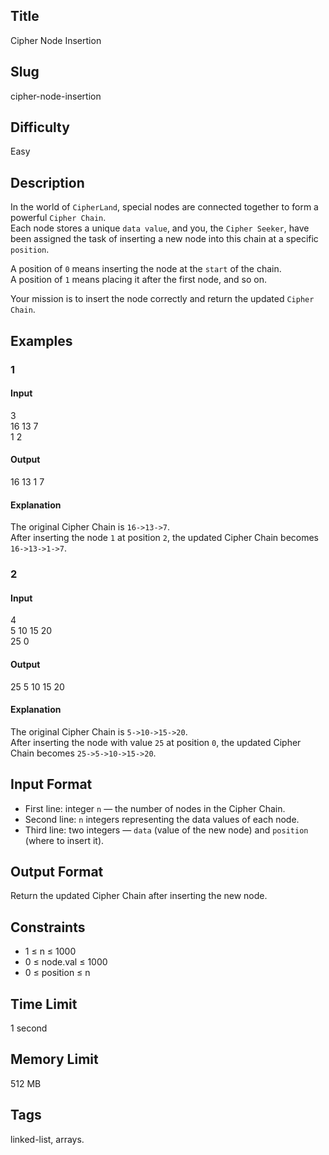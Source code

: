## Title

Cipher Node Insertion


## Slug

cipher-node-insertion

## Difficulty

Easy

## Description

In the world of `CipherLand`, special nodes are connected together to form a powerful `Cipher Chain`.  
Each node stores a unique `data value`, and you, the `Cipher Seeker`, have been assigned the task of inserting a new node into this chain at a specific `position`.  

A position of `0` means inserting the node at the `start` of the chain.  
A position of `1` means placing it after the first node, and so on.  

Your mission is to insert the node correctly and return the updated `Cipher Chain`.



## Examples

### 1

#### Input

3  
16 13 7  
1 2

#### Output

16 13 1 7 

#### Explanation

The original Cipher Chain is `16->13->7`.  
After inserting the node `1` at position `2`, the updated Cipher Chain becomes `16->13->1->7`.

### 2

#### Input

4  
5 10 15 20  
25 0  

#### Output

25 5 10 15 20  

#### Explanation

The original Cipher Chain is `5->10->15->20`.  
After inserting the node with value `25` at position `0`, the updated Cipher Chain becomes `25->5->10->15->20`.


## Input Format  

- First line: integer `n` — the number of nodes in the Cipher Chain.  
- Second line: `n` integers representing the data values of each node.  
- Third line: two integers — `data` (value of the new node) and `position` (where to insert it).


## Output Format  

Return the updated Cipher Chain after inserting the new node.



## Constraints  

- 1 ≤ n ≤ 1000  
- 0 ≤ node.val ≤ 1000  
- 0 ≤ position ≤ n   

## Time Limit

1 second

## Memory Limit

512 MB

## Tags

linked-list, arrays.